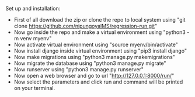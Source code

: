 Set up and installation:
- First of all download the zip or clone the repo to local system using "git clone https://github.com/nipungoyalMS/regression-run.git"
- Now go inside the repo and make a virtual environment using "python3 -m venv myenv"
- Now activate virtual environment using "source myenv/bin/activate"
- Now install django inside virtual environment using "pip3 install django"
- Now make migrations using "python3 manage.py makemigrations"
- Now migrate the database using "python3 manage.py migrate"
- Now runserver using "python3 manage.py runserver"
- Now open a web browser and go to url "http://127.0.0.1:8000/run/"
- Now select the parameters and click run and command will be printed on your terminal.